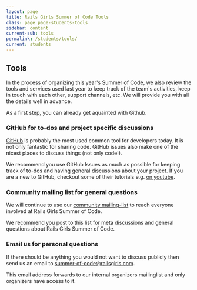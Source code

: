 ```yaml
---
layout: page
title: Rails Girls Summer of Code Tools
class: page page-students-tools
sidebar: content
current-sub: tools
permalink: /students/tools/
current: students
---
```


## Tools

In the process of organizing this year's Summer of Code, we also review the
tools and services used last year to keep track of the team's activities, keep
in touch with each other, support channels, etc. We will provide you with all
the details well in advance.

As a first step, you can already get aquainted with Github.

<!-- For Rails Girls Summer of Code we are going to use the following tools.

We've picked IRC, GitHub and GoogleGroups, tools which are
used very widely in the Ruby community, because:

* You'll learn to use the tools that the community uses, so
  you'll be in a great position to carry on after the program.

* It will be easy for you to connect with others. Your coaches and mentors will be familiar
  with these tools so it will be easy for them to give support.

Please be sure to make yourself familiar with these tools. Don't hesitate
to play with IRC and GitHub issues and try everything out.


### Daily team log updates: Getting an overview

We'd like you to keep a log of short, daily status updates for your team, in a
blog (from which we would need the URL). This can be any blog tool you like,
but it should have an RSS or Atom feed. We will use this feed to aggregate all
students' updates in a central place.

Please be sure you have a simple blog set up where you can post a short
summary and status update daily.


### IRC for quick questions, remote support and fun

We will use an IRC channel for remote support, quick questions that you have
and just hanging out and having fun. We'd like you, your coaches and maybe
project maintainers to join this channel: `#rgsoc-teams` on `irc.freenode.net`.
Also feel free to join our organizers channel at `#rgsoc` on the same host.

Here is a short explanation from Ellen about
[how to use IRC](https://github.com/RailsGirlsBerlin/summer-of-code/wiki/IRC).

Please note: In order to get the attention of a coach start your message to
the IRC channel by writing `coaches:` (including the colon). Get the attention
of an organizer by writing at `organizers:`.

Coaches and organizers will have highlight words set up for these terms, so
their IRC client will notify them with an alert. If you don't use these
highlight words they might miss your questions for quite a while because
they might be looking at another channel or even have the IRC client window
in the background. -->


### GitHub for to-dos and project specific discussions

[GitHub](http://github.com) is probably the most used common tool for
developers today. It is not only fantastic for sharing code. GitHub issues also
make one of the nicest places to discuss things (not only code!).

We recommend you use GitHub Issues as much as possible for keeping track of
to-dos and having general discussions about your project. If you are a new to
GitHub, checkout some of their tutorials e.g. [on
youtube](http://www.youtube.com/channel/UCP7RrmoueENv9TZts3HXXtw).


### Community mailing list for general questions

We will continue to use our
[community mailing-list](http://groups.google.com/group/rails-girls-summer-of-code-community)
to reach everyone involved at Rails Girls Summer of Code.

We recommend you post to this list for meta discussions and general questions
about Rails Girls Summer of Code.


### Email us for personal questions

If there should be anything you would not want to discuss publicly then send us
an email to [summer-of-code@railsgirls.com](mailto:summer-of-code@railsgirls.com).

This email address forwards to our internal organizers mailinglist and only
organizers have access to it.

